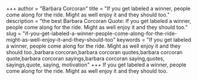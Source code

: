 +++
author = "Barbara Corcoran"
title = "If you get labeled a winner, people come along for the ride. Might as well enjoy it and they should too."
description = "the best Barbara Corcoran Quote: If you get labeled a winner, people come along for the ride. Might as well enjoy it and they should too."
slug = "if-you-get-labeled-a-winner-people-come-along-for-the-ride-might-as-well-enjoy-it-and-they-should-too"
keywords = "If you get labeled a winner, people come along for the ride. Might as well enjoy it and they should too.,barbara corcoran,barbara corcoran quotes,barbara corcoran quote,barbara corcoran sayings,barbara corcoran saying,quotes, sayings,quote, saying, motivation"
+++
If you get labeled a winner, people come along for the ride. Might as well enjoy it and they should too.
